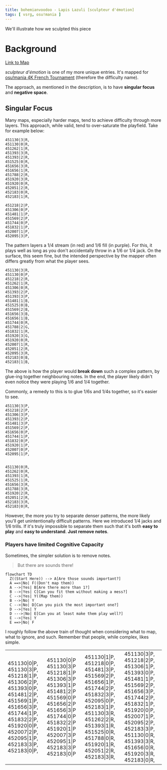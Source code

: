 ```yaml
---
title: bohemianvoodoo - Lapis Lazuli [sculpteur d'émotion]
tags: [ vsrg, osu!mania ]
---
```


We'll illustrate how we sculpted this piece

<!--more-->

# Background

[Link to Map](https://osu.ppy.sh/beatmapsets/2210134#mania/4681404)

_sculpteur d'émotion_ is one of my more unique entries. It's mapped for
[osu!mania 4K French Tournament](https://osu.ppy.sh/community/forums/topics/1929981?n=1)
(therefore the difficulty name).

The approach, as mentioned in the description, is to have **singular focus**
and **negative space**.

## Singular Focus

Many maps, especially harder maps, tend to achieve difficulty through more
layers. This approach, while valid, tend to over-saturate the playfield. Take
for example below:

```osumania-4
451130|3|R,
451130|0|R,
451262|1|R,
451393|3|R,
451393|2|R,
451525|0|R,
451656|3|R,
451656|1|R,
451788|2|R,
451920|3|R,
451920|0|R,
452051|2|R,
452183|0|R,
452183|1|R,

451218|2|P,
451306|0|P,
451481|1|P,
451569|2|P,
451744|0|P,
451832|1|P,
452007|1|P,
452095|3|P,
```

The pattern layers a 1/4 stream (in red) and 1/6 fill (in purple).
For this, it plays well as long as you don't accidentally throw in a 1/6 or 1/4
jack.
On the surface, this seem fine, but the intended perspective by the mapper
often differs greatly from what the player sees.

```osumania-4
451130|3|R,
451130|0|P,
451218|2|R,
451262|1|R,
451306|0|R,
451393|2|P,
451393|3|P,
451481|1|B,
451525|0|B,
451569|2|B,
451656|3|B,
451656|1|B,
451744|0|R,
451788|2|G,
451832|1|R,
451920|3|G,
451920|0|R,
452007|1|R,
452051|2|R,
452095|3|R,
452183|0|B,
452183|1|B,
```

The above is how the player would **break down** such a complex pattern, by
glue-ing together neighbouring notes. In the end, the player likely didn't even
notice they were playing 1/6 and 1/4 together.

Commonly, a remedy to this is to glue 1/6s and 1/4s together, so it's easier to
see.

```osumania-4
451130|3|P,
451218|2|P,
451306|3|P,
451393|2|P,
451481|3|P,
451569|2|P,
451656|0|P,
451744|1|P,
451832|0|P,
451920|1|P,
452007|0|P,
452095|1|P,


451130|0|R,
451262|0|R,
451393|1|R,
451525|1|R,
451656|3|R,
451788|3|R,
451920|2|R,
452051|2|R,
452183|3|R,
452183|0|R,
```

However, the more you try to separate denser patterns, the more likely you'll
get unintentionally difficult patterns. Here we introduced 1/4 jacks and 1/6
trills. If it's truly impossible to separate them such that it's both
**easy to play** and **easy to understand**. **Just remove notes**.

### Players have limited Cognitive Capacity

Sometimes, the simpler solution is to remove notes.

> But there are sounds there!

```mermaid
flowchart TD
  Z((Start Here)) --> A[Are those sounds important?]
  A ==>|No| F((Don't map them))
  A -->|Yes| B[Are there more than 1?]
  B -->|Yes| C[Can you fit them without making a mess?]
  C -->|Yes| Y((Map them))
  B -->|No| Y
  C -->|No| D[Can you pick the most important one?]
  D -->|Yes| Y
  D --->|No| E[Can you at least make them play well?]
  E -->|Yes| Y
  E ==>|No| F
```

I roughly follow the above train of thought when considering what to map, what
to ignore, and such. Remember that people, while complex, likes simple.

<table>
<tr>
  <td>
    <div class="osumania-4">
      451130|0|P,
      451130|3|P,
      451218|1|P,
      451306|2|P,
      451393|0|P,
      451481|2|P,
      451569|1|P,
      451656|3|P,
      451744|1|P,
      451832|2|P,
      451920|0|P,
      452007|2|P,
      452095|1|P,
      452183|3|P,
      452183|0|P,
    </div>
  </td>
  <td>
    <div class="osumania-4">
      451130|0|P
      451130|3|P
      451218|1|P
      451306|3|P
      451393|1|P
      451481|2|P
      451569|0|P
      451656|2|P
      451656|3|P
      451744|0|P
      451832|2|P
      451920|1|P
      452007|3|P
      452095|1|P
      452183|3|P
      452183|0|P
    </div>
  </td>
  <td>
    <div class="osumania-4">
      451130|1|P,
      451218|0|P,
      451481|3|P,
      451569|2|P,
      451656|1|P,
      451744|2|P,
      451832|3|P,
      452095|0|P,
      452183|1|P,
      451130|3|R,
      451262|2|R,
      451393|1|R,
      451525|0|R,
      451788|0|R,
      451920|1|R,
      452051|2|R,
      452183|3|R,
    </div>
  </td>
  <td>
    <div class="osumania-4">
      451130|3|P,
      451218|2|P,
      451306|1|P,
      451393|0|P,
      451481|1|P,
      451569|2|P,
      451656|3|P,
      451744|2|P,
      451832|1|P,
      451920|0|P,
      452007|1|P,
      452095|2|P,
      452183|3|P,
      451130|0|R,
      451393|3|R,
      451656|0|R,
      451920|3|R,
      452183|0|R,
    </div>
  </td>
</tr>
</table>

<style>
canvas{
  display: block;
  margin-left: auto;
  margin-right: auto;
}

</style>


<script>{%- include scripts/lib/pattern-render.js -%}</script>

